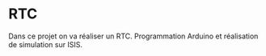 # RTC
Dans ce projet on va réaliser un RTC. 
Programmation Arduino et réalisation de simulation sur ISIS.
